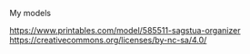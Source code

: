My models

https://www.printables.com/model/585511-sagstua-organizer
https://creativecommons.org/licenses/by-nc-sa/4.0/
